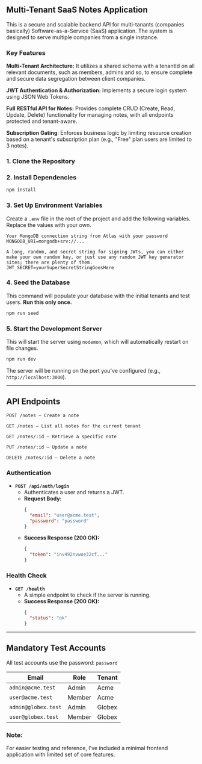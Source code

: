 ## Multi-Tenant SaaS Notes Application
This is a secure and scalable backend API for multi-tanants (companies basically) Software-as-a-Service (SaaS) application. 
The system is designed to serve multiple companies from a single instance.

### Key Features
**Multi-Tenant Architecture:** It utilizes a shared schema with a tenantId on all relevant documents, such as members, admins and so, to ensure complete and secure data segregation between client companies.

**JWT Authentication & Authorization:** Implements a secure login system using JSON Web Tokens.

**Full RESTful API for Notes:** Provides complete CRUD (Create, Read, Update, Delete) functionality for managing notes, with all endpoints protected and tenant-aware.

**Subscription Gating**: Enforces business logic by limiting resource creation based on a tenant's subscription plan (e.g., "Free" plan users are limited to 3 notes).

### 1. Clone the Repository

### 2. Install Dependencies
```bash
npm install
```


### 3. Set Up Environment Variables
Create a `.env` file in the root of the project and add the following variables. Replace the values with your own.

```env
Your MongoDB connection string from Atlas with your password
MONGODB_URI=mongodb+srv://...

A long, random, and secret string for signing JWTs, you can either make your own random key, or just use any random JWT key generator sites; there are plenty of them.
JWT_SECRET=yourSuperSecretStringGoesHere
```

### 4. Seed the Database
This command will populate your database with the initial tenants and test users. **Run this only once.**

```bash
npm run seed
```

### 5. Start the Development Server
This will start the server using `nodemon`, which will automatically restart on file changes.

```bash
npm run dev
```
The server will be running on the port you've configured (e.g., `http://localhost:3000`).

---

## API Endpoints

`POST /notes – Create a note`

`GET /notes – List all notes for the current tenant`

`GET /notes/:id – Retrieve a specific note`

`PUT /notes/:id – Update a note`

`DELETE /notes/:id – Delete a note`

### Authentication

- **`POST /api/auth/login`**
  - Authenticates a user and returns a JWT.
  - **Request Body:**
    ```json
    {
      "email": "user@acme.test",
      "password": "password"
    }
    ```
  - **Success Response (200 OK):**
    ```json
    {
      "token": "inv492nvwoe32cf..."
    }
    ```

### Health Check

- **`GET /health`**
  - A simple endpoint to check if the server is running.
  - **Success Response (200 OK):**
    ```json
    {
      "status": "ok"
    }
    ```

---

## Mandatory Test Accounts

All test accounts use the password: `password`

| Email             | Role   | Tenant |
| ----------------- | ------ | ------ |
| `admin@acme.test` | Admin  | Acme   |
| `user@acme.test`  | Member | Acme   |
| `admin@globex.test`| Admin  | Globex |
| `user@globex.test` | Member | Globex |



### Note:
For easier testing and reference, I've included a minimal frontend application with limited set of core features.
